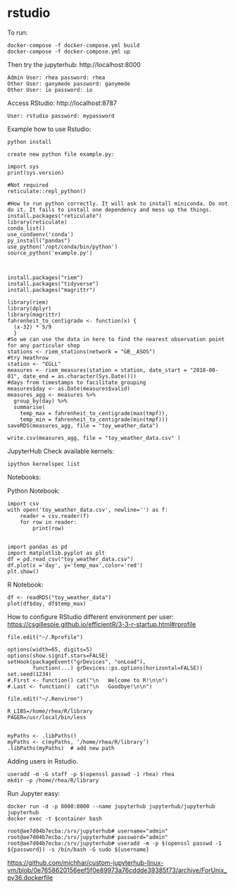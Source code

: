 # rstudio

To run:
```
docker-compose -f docker-compose.yml build
docker-compose -f docker-compose.yml up
```

Then try the jupyterhub: http://localhost:8000

```
Admin User: rhea password: rhea
Other User: ganymede password: ganymede
Other User: io password: io
```

Access RStudio: http://localhost:8787
```
User: rstudio password: mypassword
```

Example how to use Rstudio:

```
python install

create new python file example.py:

import sys
print(sys.version)

#Not required
reticulate::repl_python()

#How to run python correctly. It will ask to install miniconda. Do not do it. It fails to install one dependency and mess up the things.
install.packages("reticulate")
library(reticulate)
conda_list()
use_condaenv('conda')
py_install("pandas")
use_python('/opt/conda/bin/python')
source_python('example.py')



install.packages("riem")
install.packages("tidyverse")
install.packages("magrittr")

library(riem)
library(dplyr)
library(magrittr)
fahrenheit_to_centigrade <- function(x) {
  (x-32) * 5/9
  }
#So we can use the data in here to find the nearest observation point for any particular shop
stations <- riem_stations(network = "GB__ASOS")
#try Heathrow
station <- "EGLL"
measures <- riem_measures(station = station, date_start = "2018-08-01", date_end = as.character(Sys.Date()))
#days from timestamps to facilitate grouping
measures$day <- as.Date(measures$valid)
measures_agg <- measures %>%
  group_by(day) %>%
  summarise(
    temp_max = fahrenheit_to_centigrade(max(tmpf)),
    temp_min = fahrenheit_to_centigrade(min(tmpf)))
saveRDS(measures_agg, file = "toy_weather_data")

write.csv(measures_agg, file = "toy_weather_data.csv" )
```


JupyterHub
Check available kernels:
```
ipython kernelspec list
```

Notebooks:

Python Notebook:
```
import csv
with open('toy_weather_data.csv', newline='') as f:
    reader = csv.reader(f)
    for row in reader:
        print(row)


import pandas as pd
import matplotlib.pyplot as plt
df = pd.read_csv("toy_weather_data.csv")
df.plot(x ='day', y='temp_max',color='red')
plt.show()

```
R Notebook:

```
df <- readRDS("toy_weather_data")
plot(df$day, df$temp_max)
```

How to configure RStudio different environment per user:
https://csgillespie.github.io/efficientR/3-3-r-startup.html#rprofile

```
file.edit("~/.Rprofile")

options(width=65, digits=5)
options(show.signif.stars=FALSE)
setHook(packageEvent("grDevices", "onLoad"),
        function(...) grDevices::ps.options(horizontal=FALSE))
set.seed(1234)
#.First <- function() cat("\n   Welcome to R!\n\n")
#.Last <- function()  cat("\n   Goodbye!\n\n")

file.edit("~/.Renviron")

R_LIBS=/home/rhea/R/library
PAGER=/usr/local/bin/less


myPaths <- .libPaths()
myPaths <- c(myPaths, ‘/home/rhea/R/library’)
.libPaths(myPaths)  # add new path
```

Adding users in Rstudio.
```
useradd -m -G staff -p $(openssl passwd -1 rhea) rhea
mkdir -p /home/rhea/R/library
```

Run Jupyter easy:

```
docker run -d -p 8000:8000 --name jupyterhub jupyterhub/jupyterhub jupyterhub
docker exec -t $container bash
```

```
root@ae7d04b7ecba:/srv/jupyterhub# username="admin"
root@ae7d04b7ecba:/srv/jupyterhub# password="admin"
root@ae7d04b7ecba:/srv/jupyterhub# useradd -m -p $(openssl passwd -1 ${password}) -s /bin/bash -G sudo ${username}
```


https://github.com/michhar/custom-jupyterhub-linux-vm/blob/0e7658620156eef5f0e89973a76cddde39385f73/archive/ForUnix_py36.dockerfile

